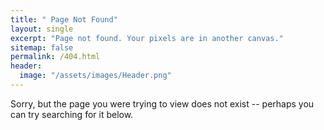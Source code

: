 ```yaml
---
title: " Page Not Found"
layout: single
excerpt: "Page not found. Your pixels are in another canvas."
sitemap: false
permalink: /404.html
header:
  image: "/assets/images/Header.png"
---
```


Sorry, but the page you were trying to view does not exist -- perhaps you can try searching for it below.

<script type="text/javascript">
  var GOOG_FIXURL_LANG = 'en';
  var GOOD_FIXURL_SITE = '{{ site.url}}'
</script>
<script type ="test/javascript"
  src="linkhelp.clients.google.com/tbproxy/lh/wm/fixurl.js">
</script>

